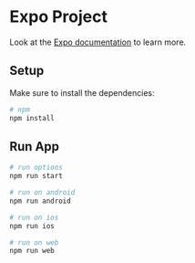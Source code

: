 # Expo Project

Look at the [Expo documentation](https://docs.expo.dev/) to learn more.

## Setup

Make sure to install the dependencies:

```bash
# npm
npm install
```

## Run App

```bash
# run options
npm run start

# run on android
npm run android

# run on ios
npm run ios

# run on web
npm run web

```
